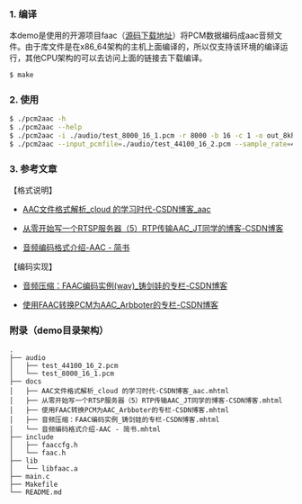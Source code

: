 
### 1. 编译

本demo是使用的开源项目faac（[源码下载地址](http://faac.sourceforge.net/)）将PCM数据编码成aac音频文件。由于库文件是在x86_64架构的主机上面编译的，所以仅支持该环境的编译运行，其他CPU架构的可以去访问上面的链接去下载编译。

```bash
$ make
```

### 2. 使用

```bash
$ ./pcm2aac -h
$ ./pcm2aac --help
$ ./pcm2aac -i ./audio/test_8000_16_1.pcm -r 8000 -b 16 -c 1 -o out_8khz_1ch.aac
$ ./pcm2aac --input_pcmfile=./audio/test_44100_16_2.pcm --sample_rate=44100 --sample_bits=16 --channels=2 --output_aacfile=out_44.1khz_2ch.aac
```

### 3. 参考文章

【格式说明】

- [AAC文件格式解析\_cloud 的学习时代-CSDN博客\_aac](https://blog.csdn.net/u013427969/article/details/53091594) 

- [从零开始写一个RTSP服务器（5）RTP传输AAC\_JT同学的博客-CSDN博客](https://blog.csdn.net/weixin_42462202/article/details/99200935) 

- [音频编码格式介绍-AAC - 简书](https://www.jianshu.com/p/515cb88fbc75) 

【编码实现】

- [音频压缩：FAAC编码实例(wav)\_铸剑娃的专栏-CSDN博客](https://blog.csdn.net/ssdsafsdsd/article/details/17758361) 

- [使用FAAC转换PCM为AAC\_Arbboter的专栏-CSDN博客](https://blog.csdn.net/arbboter/article/details/43152967) 


### 附录（demo目录架构）

```
.
├── audio
│   ├── test_44100_16_2.pcm
│   └── test_8000_16_1.pcm
├── docs
│   ├── AAC文件格式解析_cloud 的学习时代-CSDN博客_aac.mhtml
│   ├── 从零开始写一个RTSP服务器（5）RTP传输AAC_JT同学的博客-CSDN博客.mhtml
│   ├── 使用FAAC转换PCM为AAC_Arbboter的专栏-CSDN博客.mhtml
│   ├── 音频压缩：FAAC编码实例_铸剑娃的专栏-CSDN博客.mhtml
│   └── 音频编码格式介绍-AAC - 简书.mhtml
├── include
│   ├── faaccfg.h
│   └── faac.h
├── lib
│   └── libfaac.a
├── main.c
├── Makefile
└── README.md
```
